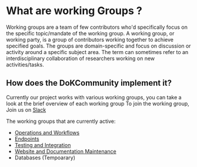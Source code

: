 # What are working Groups ?

Working groups are a team of few contributors who'd specifically focus on the specific topic/mandate of the working group.
A working group, or working party, is a group of contributors working together to achieve specified goals. The groups are domain-specific and focus on discussion or activity around a specific subject area. The term can sometimes refer to an interdisciplinary collaboration of researchers working on new activities/tasks.

## How does the DoKCommunity implement it?

Currently our project works with various working groups, you can take a look at the brief overview of each working group
To join the working group, Join us on [Slack](https://go.dok.community/slack)

The working groups that are currently active:

- [Operations and Workflows](./Working-Groups/Operations)
- [Endpoints](./Working-Groups/Endpoints)
- [Testing and Integration](./Working-Groups/Testing)
- [Website and Documentation Maintenance](./Working-Groups/Website)
- Databases (Tempoarary)
